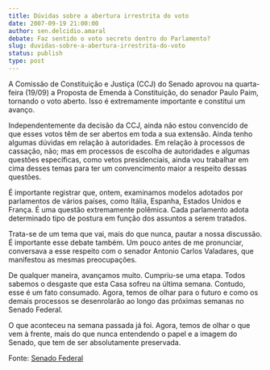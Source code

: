 ```yaml
---
title: Dúvidas sobre a abertura irrestrita do voto
date: 2007-09-19 21:00:00
author: sen.delcidio.amaral
debate: Faz sentido o voto secreto dentro do Parlamento?
slug: duvidas-sobre-a-abertura-irrestrita-do-voto
status: publish 
type: post
---
```


  
A Comissão de Constituição e Justiça (CCJ) do Senado aprovou na quarta-feira (19/09) a Proposta de Emenda à Constituição, do senador Paulo Paim, tornando o voto aberto. Isso é extremamente importante e constitui um avanço.  
  
Independentemente da decisão da CCJ, ainda não estou convencido de que esses votos têm de ser abertos em toda a sua extensão. Ainda tenho algumas dúvidas em relação à autoridades. Em relação à processos de cassação, não; mas em processos de escolha de autoridades e algumas questões específicas, como vetos presidenciais, ainda vou trabalhar em cima desses temas para ter um convencimento maior a respeito dessas questões.  
  
É importante registrar que, ontem, examinamos modelos adotados por parlamentos de vários países, como Itália, Espanha, Estados Unidos e França. É uma questão extremamente polêmica. Cada parlamento adota determinado tipo de postura em função dos assuntos a serem tratados.  
  
Trata-se de um tema que vai, mais do que nunca, pautar a nossa discussão. É importante esse debate também. Um pouco antes de me pronunciar, conversava a esse respeito com o senador Antonio Carlos Valadares, que manifestou as mesmas preocupações.  
  
De qualquer maneira, avançamos muito. Cumpriu-se uma etapa. Todos sabemos o desgaste que esta Casa sofreu na última semana. Contudo, esse é um fato consumado. Agora, temos de olhar para o futuro e como os demais processos se desenrolarão ao longo das próximas semanas no Senado Federal.  
  
O que aconteceu na semana passada já foi. Agora, temos de olhar o que vem à frente, mais do que nunca entendendo o papel e a imagem do Senado, que tem de ser absolutamente preservada.  
  
Fonte: [Senado Federal](http://www.senado.gov.br/sf/atividade/Plenario/sessao/disc/listaDisc.asp?s=157.1.53.O)
